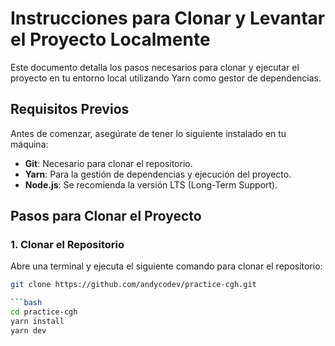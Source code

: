 # Instrucciones para Clonar y Levantar el Proyecto Localmente

Este documento detalla los pasos necesarios para clonar y ejecutar el proyecto en tu entorno local utilizando Yarn como gestor de dependencias.

## Requisitos Previos

Antes de comenzar, asegúrate de tener lo siguiente instalado en tu máquina:

- **Git**: Necesario para clonar el repositorio.
- **Yarn**: Para la gestión de dependencias y ejecución del proyecto.
- **Node.js**: Se recomienda la versión LTS (Long-Term Support).

## Pasos para Clonar el Proyecto

### 1. Clonar el Repositorio

Abre una terminal y ejecuta el siguiente comando para clonar el repositorio:

```bash
git clone https://github.com/andycodev/practice-cgh.git

```bash
cd practice-cgh
yarn install
yarn dev

